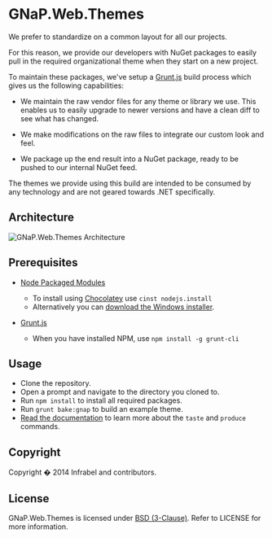 GNaP.Web.Themes
===============

We prefer to standardize on a common layout for all our projects. 

For this reason, we provide our developers with NuGet packages to easily pull in the required organizational theme when they start on a new project.

To maintain these packages, we've setup a [Grunt.js](http://gruntjs.com/) build process which gives us the following capabilities:

 * We maintain the raw vendor files for any theme or library we use. This enables us to easily upgrade to newer versions and have a clean diff to see what has changed.

 * We make modifications on the raw files to integrate our custom look and feel.

 * We package up the end result into a NuGet package, ready to be pushed to our internal NuGet feed.

The themes we provide using this build are intended to be consumed by any technology and are not geared towards .NET specifically.

## Architecture

![GNaP.Web.Themes Architecture](https://raw.githubusercontent.com/infrabel/GNaP.Web.Themes/master/docs/ArchitectureSmall.png)

## Prerequisites

 * [Node Packaged Modules](https://www.npmjs.org/)
   * To install using [Chocolatey](http://chocolatey.org/) use ```cinst nodejs.install```
   * Alternatively you can [download the Windows installer](http://nodejs.org/download/).

 * [Grunt.js](http://gruntjs.com/)
   * When you have installed NPM, use ```npm install -g grunt-cli```

## Usage

 * Clone the repository.
 * Open a prompt and navigate to the directory you cloned to.
 * Run ```npm install``` to install all required packages.
 * Run ```grunt bake:gnap``` to build an example theme.
 * [Read the documentation](https://github.com/infrabel/GNaP.Web.Themes/wiki) to learn more about the ```taste``` and ```produce``` commands.

## Copyright

Copyright � 2014 Infrabel and contributors.

## License

GNaP.Web.Themes is licensed under [BSD (3-Clause)](http://choosealicense.com/licenses/bsd-3-clause/ "Read more about the BSD (3-Clause) License"). Refer to LICENSE for more information.
